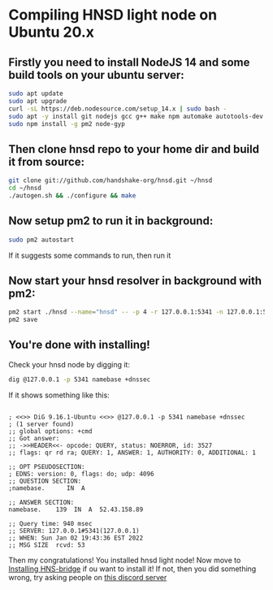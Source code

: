 # Compiling HNSD light node on Ubuntu 20.x

## Firstly you need to install NodeJS 14 and some build tools on your ubuntu server:

```sh
sudo apt update
sudo apt upgrade
curl -sL https://deb.nodesource.com/setup_14.x | sudo bash -
sudo apt -y install git nodejs gcc g++ make npm automake autotools-dev libtool bind9-utils dnsutils net-tools unbound
sudo npm install -g pm2 node-gyp
```

## Then clone hnsd repo to your home dir and build it from source:

```sh
git clone git://github.com/handshake-org/hnsd.git ~/hnsd
cd ~/hnsd
./autogen.sh && ./configure && make
```

## Now setup pm2 to run it in background:

```sh
sudo pm2 autostart
```

If it suggests some commands to run, then run it

## Now start your hnsd resolver in background with pm2:

```sh
pm2 start ./hnsd --name="hnsd" -- -p 4 -r 127.0.0.1:5341 -n 127.0.0.1:5369 -i 0.0.0.0
pm2 save
```

## You're done with installing!

Check your hnsd node by digging it:

```sh
dig @127.0.0.1 -p 5341 namebase +dnssec
```

If it shows something like this:

```

; <<>> DiG 9.16.1-Ubuntu <<>> @127.0.0.1 -p 5341 namebase +dnssec
; (1 server found)
;; global options: +cmd
;; Got answer:
;; ->>HEADER<<- opcode: QUERY, status: NOERROR, id: 3527
;; flags: qr rd ra; QUERY: 1, ANSWER: 1, AUTHORITY: 0, ADDITIONAL: 1

;; OPT PSEUDOSECTION:
; EDNS: version: 0, flags: do; udp: 4096
;; QUESTION SECTION:
;namebase.      IN  A

;; ANSWER SECTION:
namebase.    139  IN  A  52.43.158.89

;; Query time: 940 msec
;; SERVER: 127.0.0.1#5341(127.0.0.1)
;; WHEN: Sun Jan 02 19:43:36 EST 2022
;; MSG SIZE  rcvd: 53
```

Then my congratulations! You installed hnsd light node! Now move to [Installing HNS-bridge](/hns-bridge.md) if ou want to install it!
If not, then you did something wrong, try asking people on [this discord server](https://discord.gg/zRFXXuNJRZ)